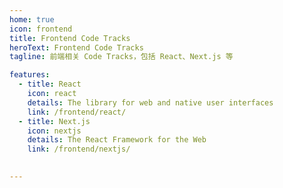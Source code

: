 ```yaml
---
home: true
icon: frontend
title: Frontend Code Tracks
heroText: Frontend Code Tracks
tagline: 前端相关 Code Tracks，包括 React、Next.js 等

features:
  - title: React
    icon: react
    details: The library for web and native user interfaces
    link: /frontend/react/
  - title: Next.js
    icon: nextjs
    details: The React Framework for the Web
    link: /frontend/nextjs/
  

---
```


